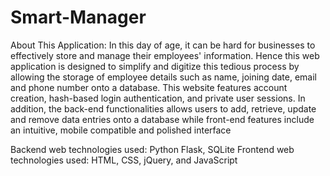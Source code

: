 # Smart-Manager

About This Application: In this day of age, it can be hard for businesses to effectively store and manage their employees' information. Hence this web application is designed to simplify and digitize this tedious process by allowing the storage of employee details such as name, joining date, email and phone number onto a database. This website features account creation, hash-based login authentication, and private user sessions. In addition, the back-end functionalities allows users to add, retrieve, update and remove data entries onto a database while front-end features include an intuitive, mobile compatible and polished interface

Backend web technologies used: Python Flask, SQLite
Frontend web technologies used: HTML, CSS, jQuery, and JavaScript

